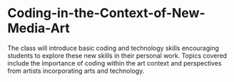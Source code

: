 # Coding-in-the-Context-of-New-Media-Art
The class will introduce basic coding and technology skills encouraging students to explore these new skills in their personal work. Topics covered include the importance of coding within the art context and perspectives from artists incorporating arts and technology.
